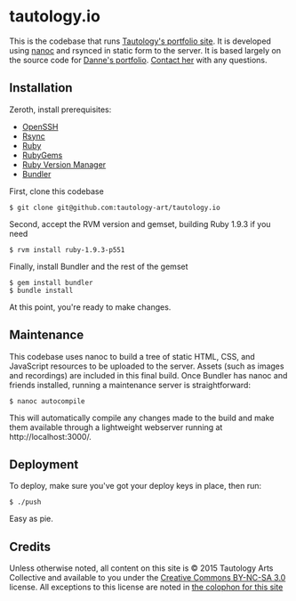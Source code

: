 tautology.io
============

This is the codebase that runs [Tautology's portfolio site](http://tautology.io/). It is developed using [nanoc](http://nanoc.stoneship.org/) and rsynced in static form to the server. It is based largely on the source code for [Danne's portfolio](http://danne.stayskal.com). [Contact her](mailto:danne@stayskal.com) with any questions.

Installation
------------

Zeroth, install prerequisites:

* [OpenSSH](http://www.openssh.com/)
* [Rsync](http://rsync.samba.org/)
* [Ruby](http://www.ruby-lang.org/)
* [RubyGems](http://rubygems.org/pages/download)
* [Ruby Version Manager](https://rvm.beginrescueend.com/)
* [Bundler](http://gembundler.com/)

First, clone this codebase

	$ git clone git@github.com:tautology-art/tautology.io

Second, accept the RVM version and gemset, building Ruby 1.9.3 if you need

	$ rvm install ruby-1.9.3-p551

Finally, install Bundler and the rest of the gemset

	$ gem install bundler
	$ bundle install

At this point, you're ready to make changes.

Maintenance
-----------

This codebase uses nanoc to build a tree of static HTML, CSS, and JavaScript resources to be uploaded to the server.  Assets (such as images and recordings) are included in this final build.  Once Bundler has nanoc and friends installed, running a maintenance server is straightforward:

	$ nanoc autocompile

This will automatically compile any changes made to the build and make them available through a lightweight webserver running at http://localhost:3000/.

Deployment
----------

To deploy, make sure you've got your deploy keys in place, then run:

	$ ./push

Easy as pie.

Credits
-------

Unless otherwise noted, all content on this site is © 2015 Tautology Arts Collective and available to you under the [Creative Commons BY-NC-SA 3.0](http://creativecommons.org/licenses/by-nc-sa/3.0/us/) license. All exceptions to this license are noted in [the colophon for this site](https://github.com/linenoise/portfolio/blob/master/content/colophon.html)
